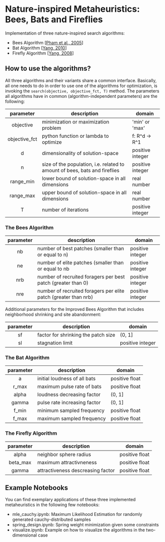 # Nature-inspired Metaheuristics: Bees, Bats and Fireflies

Implementation of three nature-inspired search algorithms:
- Bees Algorithm [[Pham et al., 2005](https://www.researchgate.net/publication/260985621_The_Bees_Algorithm_Technical_Note)]
- Bat Algorithm [[Yang, 2010](https://arxiv.org/abs/1004.4170v1)]
- Firefly Algorithm [[Yang, 2008](https://books.google.de/books?id=iVB_ETlh4ogC&lpg=PR5&ots=DwgyslGEp9&lr&hl=de&pg=PR5#v=onepage&q&f=false)]

## How to use the algorithms?
All three algorithms and their variants share a common interface. Basically, all one needs to do in order to use one of the algorithms for optimization, is invoking the ```search(objective, objective_fct, T)``` method. The parameters all algorithms have in common (algorithm-independent parameters) are the following:

|parameter    | description                                                                        |domain          |
|:-----------:|------------------------------------------------------------------------------------|----------------|
|objective    | minimization or maximization problem                                               |'min' or 'max'  |
|objective_fct| python function or lambda to optimize                                              |f: R^d -> R^1   |
|d            | dimensionality of solution-space                                                   |positive integer|
|n            | size of the population, i.e. related to amount of bees, bats and fireflies         |positive integer|
|range_min    | lower bound of solution-space in all dimensions                                    |real number     |
|range_max    | upper bound of solution-space in all dimensions                                    |real number     |
|T            | number of iterations                                                               |positive integer|

### The Bees Algorithm

|parameter    | description                                                                        |domain          |
|:-----------:|------------------------------------------------------------------------------------|----------------|
|nb           | number of best patches (smaller than or equal to n)                                |positive integer|
|ne           | number of elite patches (smaller than or equal to nb                               |positive integer|
|nrb          | number of recruited foragers per best patch (greater than 0)                       |positive integer|
|nre          | number of recruited foragers per elite patch  (greater than nrb)                   |positive integer|

Additional parameters for the Improved Bees Algorithm that includes neighborhood shrinking and site abandonment:

|parameter    | description                                                                        |domain          |
|:-----------:|------------------------------------------------------------------------------------|----------------|
|sf           | factor for shrinking the patch size                                                |(0, 1]          |
|sl           | stagnation limit                                                                   |positive integer|

### The Bat Algorithm

|parameter    | description                                                                        |domain          |
|:-----------:|------------------------------------------------------------------------------------|----------------|
|a            | initial loudness of all bats                                                       |positive float  |
|r_max        | maximum pulse rate of bats                                                         |positive float  |
|alpha        | loudness decreasing factor                                                         |(0, 1]          |
|gamma        | pulse rate increasing factor                                                       |(0, 1]          |
|f_min        | minimum sampled frequency                                                          |positive float  |
|f_max        | maximum sampled frequency                                                          |positive float  |

### The Firefly Algorithm

|parameter    | description                                                                        |domain          |
|:-----------:|------------------------------------------------------------------------------------|----------------|
|alpha        | neighbor sphere radius                                                             |positive float  |
|beta_max     | maximum attractivneness                                                            |positive float  |
|gamma        | attractiveness descreasing factor                                                  |positive float  |

## Example Notebooks
You can find exemplary applications of these three implemented metaheuristics in the following few notebooks:
- mle_cauchy.ipynb: Maximum Likelihood Estimation for randomly generated cauchy-distributed samples
- spring_design.ipynb: Spring weight minimization given some constraints
- visualize.ipynb: Example on how to visualize the algorithms in the two-dimensional case
